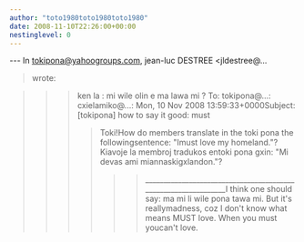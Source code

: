 ```yaml
---
author: "toto1980toto1980toto1980"
date: 2008-11-10T22:26:00+00:00
nestinglevel: 0
---
```

\---
 In [tokipona@yahoogroups.com](mailto://tokipona@yahoogroups.com), jean-luc DESTREE <jldestree@...
> wrote:

>>> ken la : mi wile olin e ma lawa mi ?
>> To: tokipona@...: cxielamiko@...: Mon, 10 Nov 2008 13:59:33+0000Subject: \[tokipona\] how to say it good: must
>>>> Toki!How do members translate in the toki pona the followingsentence: "Imust love my homeland."?Kiavoje la membroj tradukos entoki pona gxin: "Mi devas ami miannaskigxlandon."?
>>>>>> \_\_\_\_\_\_\_\_\_\_\_\_\_\_\_\_\_\_\_\_\_\_\_\_\_\_\_\_\_\_\_\_\_\_\_\_\_\_\_\_\_\_\_\_\_\_\_\_\_\_\_\_\_\_\_\_\_\_\_\_\_\_\_I think one should say: ma mi li wile pona tawa mi. But it's reallymadness, coz I don't know what means MUST love. When you must youcan't love.